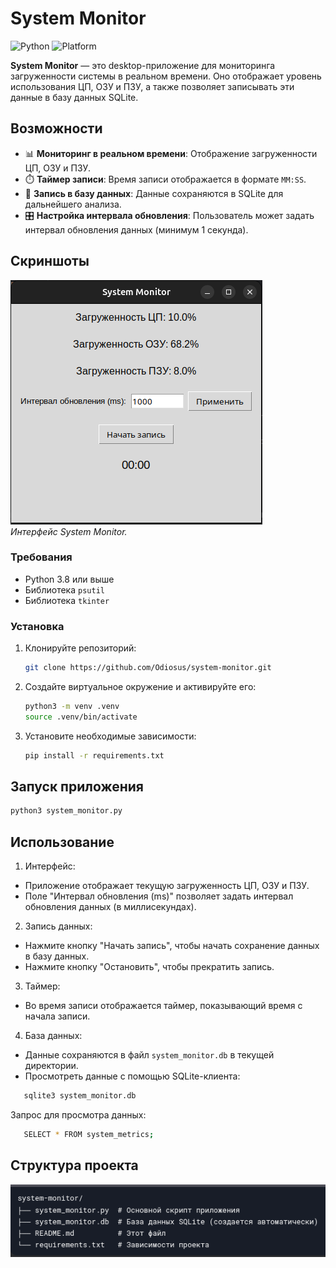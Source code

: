 # System Monitor

![Python](https://img.shields.io/badge/Python-3.8%2B-blue)
![Platform](https://img.shields.io/badge/Platform-Linux-lightgrey)

**System Monitor** — это desktop-приложение для мониторинга загруженности системы в реальном времени. Оно отображает
уровень использования ЦП, ОЗУ и ПЗУ, а также позволяет записывать эти данные в базу данных SQLite.

## Возможности

- 📊 **Мониторинг в реальном времени**: Отображение загруженности ЦП, ОЗУ и ПЗУ.
- ⏱️ **Таймер записи**: Время записи отображается в формате `MM:SS`.
- 💾 **Запись в базу данных**: Данные сохраняются в SQLite для дальнейшего анализа.
- 🎛️ **Настройка интервала обновления**: Пользователь может задать интервал обновления данных (минимум 1 секунда).

## Скриншоты

![System Monitor Screenshot](screenshot.png)  
*Интерфейс System Monitor.*

### Требования

- Python 3.8 или выше
- Библиотека `psutil` 
- Библиотека `tkinter`

### Установка

1. Клонируйте репозиторий:
   ```bash
   git clone https://github.com/Odiosus/system-monitor.git

1. Создайте виртуальное окружение и активируйте его:
   ```bash
   python3 -m venv .venv 
   source .venv/bin/activate

1. Установите необходимые зависимости:
   ```bash
   pip install -r requirements.txt

## Запуск приложения

   ```bash 
   python3 system_monitor.py 
   ```

## Использование

1. Интерфейс:

- Приложение отображает текущую загруженность ЦП, ОЗУ и ПЗУ.
- Поле "Интервал обновления (ms)" позволяет задать интервал обновления данных (в миллисекундах).

2. Запись данных:

- Нажмите кнопку "Начать запись", чтобы начать сохранение данных в базу данных.
- Нажмите кнопку "Остановить", чтобы прекратить запись.

3. Таймер:

- Во время записи отображается таймер, показывающий время с начала записи.

4. База данных:
- Данные сохраняются в файл `system_monitor.db` в текущей директории.
- Просмотреть данные с помощью SQLite-клиента: 
```bash 
   sqlite3 system_monitor.db 
   ```
Запрос для просмотра данных:
```bash 
   SELECT * FROM system_metrics;
   ```

## Структура проекта

![System Monitor Screenshot](structure.png)  
